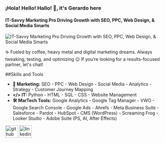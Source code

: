 ### ¡Hola! Hello! Hallo! 👋, it's Gerardo here
#### IT-Savvy Marketing Pro Driving Growth with SEO, PPC, Web Design, & Social Media Smarts
![IT-Savvy Marketing Pro Driving Growth with SEO, PPC, Web Design, & Social Media Smarts]([https://arturssmirnovs.github.io/github-profile-readme-generator/images/banner.png](https://github.com/GerardoPerez-CL-BER/gerardoperez-cl-ber/blob/main/banner-github.jpeg))

☕ Fueled by coffee, heavy metal and digital marketing dreams.  Always tweaking, testing, and optimizing  😉   If you're looking for a results-focused partner, let's chat!

##Skills and Tools
* **🎯 Marketing:**
SEO - PPC - Web Design  - Social Media  - Analytics  - Strategy - Customer Journey Mapping
* **</> IT:**
Python - HTML - SQL - CSS - Website Management 
* **🛠️ MarTech Tools:**
Google Analytics - Google Tag Manager - VWO - Google Search Console - Google Ads - Ahrefs - Meta Business Suite - Salesforce - Pardot - HubSpot - CMS (WordPress) - Screaming Frog - Looker Studio - Adobe Suite (PS, AI, After Effects) 


[<img src='https://cdn.jsdelivr.net/npm/simple-icons@3.0.1/icons/github.svg' alt='github' height='40'>](https://github.com/https://github.com/GerardoPerez-CL-BER)  [<img src='https://cdn.jsdelivr.net/npm/simple-icons@3.0.1/icons/linkedin.svg' alt='linkedin' height='40'>](https://www.linkedin.com/in/https://www.linkedin.com/in/gerardo-pg//)  


